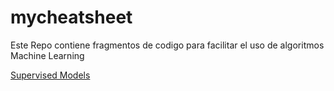 # mycheatsheet

Este Repo contiene fragmentos de codigo para facilitar el uso de algoritmos Machine Learning

[Supervised Models](https://github.com/MQH15/mycheatsheet/blob/master/supervised_models.md)

